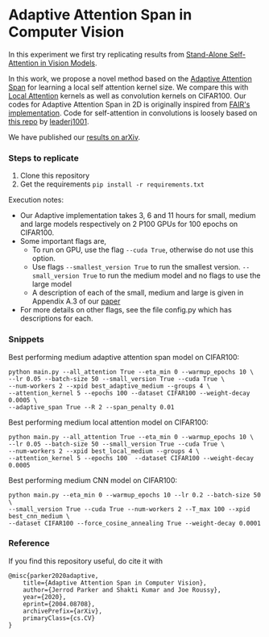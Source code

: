 # Adaptive Attention Span in Computer Vision

In this experiment we first try replicating results from [Stand-Alone Self-Attention in Vision Models](https://arxiv.org/abs/1906.05909).

In this work, we propose a novel method based on the [Adaptive Attention Span](https://arxiv.org/abs/1905.07799) for learning a local self attention kernel size.
We compare this with [Local Attention](https://arxiv.org/abs/1906.05909) kernels as well as convolution kernels on CIFAR100.
Our codes for Adaptive Attention Span in 2D is originally inspired from [FAIR's implementation](https://github.com/facebookresearch/adaptive-span/blob/master/adaptive_span.py).
Code for self-attention in convolutions is loosely based on [this repo](https://github.com/leaderj1001/Stand-Alone-Self-Attention) by [leaderj1001](https://github.com/leaderj1001).

We have published our [results on arXiv](https://arxiv.org/abs/2004.08708).

### Steps to replicate
1. Clone this repository
2. Get the requirements ```pip install -r requirements.txt```

Execution notes:
* Our Adaptive implementation takes 3, 6 and 11 hours for small, medium and large models respectively on 2 P100 GPUs for 100 epochs on CIFAR100.
* Some important flags are,
    * To run on GPU, use the flag ```--cuda True```, otherwise do not use this option.
    * Use flags ```--smallest_version True``` to run the smallest version. ```--small_version True``` to run the medium model and no flags to use the large model
    * A description of each of the small, medium and large is given in Appendix A.3 of our [paper](https://arxiv.org/abs/2004.08708)
* For more details on other flags, see the file config.py which has descriptions for each.

### Snippets
Best performing medium adaptive attention span model on CIFAR100:
```
python main.py --all_attention True --eta_min 0 --warmup_epochs 10 \
--lr 0.05 --batch-size 50 --small_version True --cuda True \
--num-workers 2 --xpid best_adaptive_medium --groups 4 \
--attention_kernel 5 --epochs 100 --dataset CIFAR100 --weight-decay 0.0005 \
--adaptive_span True --R 2 --span_penalty 0.01
```

Best performing medium local attention model on CIFAR100:
```
python main.py --all_attention True --eta_min 0 --warmup_epochs 10 \
--lr 0.05 --batch-size 50 --small_version True --cuda True \
--num-workers 2 --xpid best_local_medium --groups 4 \
--attention_kernel 5 --epochs 100  --dataset CIFAR100 --weight-decay 0.0005
```

Best performing medium CNN model on CIFAR100:
```
python main.py --eta_min 0 --warmup_epochs 10 --lr 0.2 --batch-size 50 \
--small_version True --cuda True --num-workers 2 --T_max 100 --xpid best_cnn_medium \
--dataset CIFAR100 --force_cosine_annealing True --weight-decay 0.0001
```

### Reference
If you find this repository useful, do cite it with 
```
@misc{parker2020adaptive,
    title={Adaptive Attention Span in Computer Vision},
    author={Jerrod Parker and Shakti Kumar and Joe Roussy},
    year={2020},
    eprint={2004.08708},
    archivePrefix={arXiv},
    primaryClass={cs.CV}
}
```
